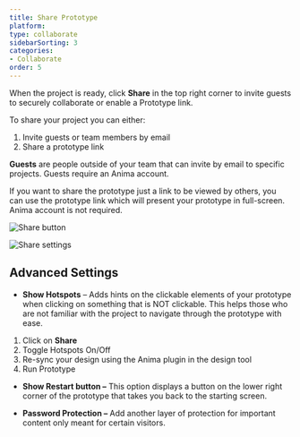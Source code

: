 ```yaml
---
title: Share Prototype
platform: 
type: collaborate
sidebarSorting: 3
categories: 
- Collaborate
order: 5
---
```


When the project is ready, click **Share** in the top right corner to invite guests to securely  collaborate or enable a Prototype link.

To share your project you can either:

1.  Invite guests or team members by email
2.  Share a prototype link


**Guests** are people outside of your team that can invite by email to specific projects. Guests require an Anima account.

If you want to share the prototype just a link to be viewed by others, you can use the prototype link which will present your prototype in full-screen. Anima account is not required.

![Share button](https://s3.amazonaws.com/animaapp/docs/web-app/Anima%204%20-%20Share%20button.png)

![Share settings](https://s3.amazonaws.com/animaapp/docs/web-app/Anima%204%20-%20Share.png)

## Advanced Settings

-   **Show Hotspots** – Adds hints on the clickable elements of your prototype when clicking on something that is NOT clickable. This helps those who are not familiar with the project to navigate through the prototype with ease.

1.  Click on **Share**
2.  Toggle Hotspots On/Off
3.  Re-sync your design using the Anima plugin in the design tool
4.  Run Prototype

-   **Show Restart button –** This option displays a button on the lower right corner of the prototype that takes you back to the starting screen.

-   **Password Protection –** Add another layer of protection for important content only meant for certain visitors.
